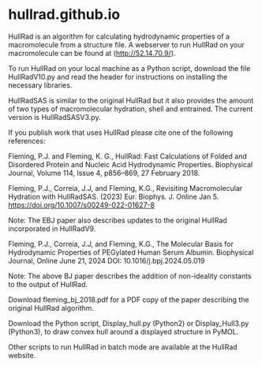 # hullrad.github.io
HullRad is an algorithm for calculating hydrodynamic properties of a macromolecule from a structure file.
A webserver to run HullRad on your macromolecule can be found at (http://52.14.70.9/).

To run HullRad on your local machine as a Python script, download the file HullRadV10.py and read the header for instructions on installing the necessary libraries. 

HullRadSAS is similar to the original HullRad but it also provides the amount of two types of macromolecular hydration, shell and entrained. The current version is HullRadSASV3.py.

If you publish work that uses HullRad please cite one of the following references: 

Fleming, P.J. and Fleming, K. G., HullRad: Fast Calculations of Folded and Disordered Protein and Nucleic Acid Hydrodynamic Properties. Biophysical Journal, Volume 114, Issue 4, p856–869, 27 February 2018. 

Fleming, P.J., Correia, J.J, and Fleming, K.G., Revisiting Macromolecular Hydration with HullRadSAS.
(2023) Eur. Biophys. J. Online Jan 5. https://doi.org/10.1007/s00249-022-01627-8

Note: The EBJ paper also describes updates to the original HullRad incorporated in HullRadV9.

Fleming, P.J., Correia, J.J, and Fleming, K.G., The Molecular Basis for Hydrodynamic Properties of PEGylated Human Serum Albumin.
Biophysical Journal, Online June 21, 2024  DOI: 10.1016/j.bpj.2024.05.019

Note: The above BJ paper describes the addition of non-ideality constants to the output of HullRad.

Download fleming_bj_2018.pdf for a PDF copy of the paper describing the original HullRad algorithm.

Download the Python script, Display_hull.py (Python2) or Display_Hull3.py (Python3), to draw convex hull around a displayed structure in PyMOL.

Other scripts to run HullRad in batch mode are available at the HullRad website.
